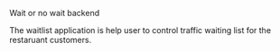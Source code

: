 Wait or no wait backend

The waitlist application is help user to control traffic waiting list for the restaruant customers. 